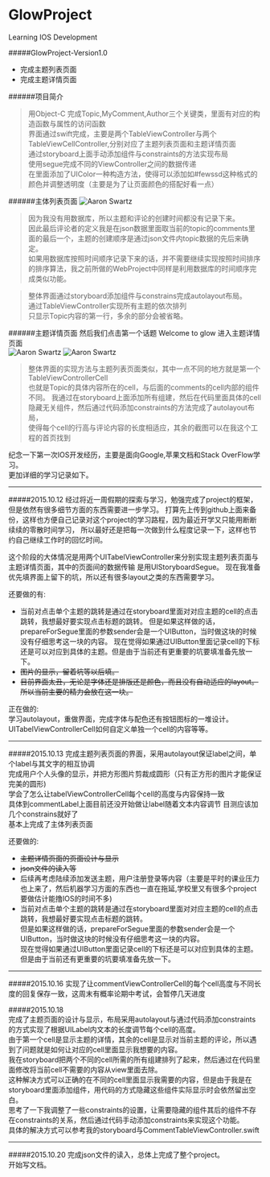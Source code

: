 # GlowProject
Learning IOS Development

#####GlowProject-Version1.0
* 完成主题列表页面
* 完成主题详情页面

######项目简介

>用Object-C 完成Topic,MyComment,Author三个关键类，里面有对应的构造函数与属性的访问函数  
>界面通过swift完成，主要是两个TableViewController与两个TableViewCellController,分别对应了主题列表页面和主题详情页面  
>通过storyboard上面手动添加组件与constraints的方法实现布局   
>使用segue完成不同的ViewController之间的数据传递  
>在里面添加了UIColor一种构造方法，使得可以添加如#fewssd这种格式的颜色并调整透明度（主要是为了让页面颜色的搭配好看一点） 

######主体列表页面
![Aaron Swartz](https://github.com/ultra7677/GlowProject/raw/master/TopicPage.jpg?raw=true)

>因为我没有用数据库，所以主题和评论的创建时间都没有记录下来。  
>因此最后评论者的定义我是在json数据里面取当前的topic的comments里面的最后一个，主题的创建顺序是通过json文件内topic数据的先后来确定。  
>如果用数据库按照时间顺序记录下来的话，并不需要继续实现按照时间排序的排序算法，我之前所做的WebProject中同样是利用数据库的时间顺序完成类似功能。  
  
>整体界面通过storyboard添加组件与constrains完成autolayout布局。  
>通过TableViewController实现所有主题的依次排列  
>只显示Topic内容的第一行，多余的部分会被省略。  

######主题详情页面
然后我们点击第一个话题  Welcome to glow  进入主题详情页面  
![Aaron Swartz](https://github.com/ultra7677/GlowProject/raw/master/DetailPage1.1.jpg)
![Aaron Swartz](https://github.com/ultra7677/GlowProject/raw/master/DetailPage1.2.jpg)

>整体界面的实现方法与主题列表页面类似，其中一点不同的地方就是第一个TableViewControllerCell  
>也就是Topic的具体内容所在的cell，与后面的comments的cell内部的组件不同。 
>我通过在storyboard上面添加所有组建，然后在代码里面具体的cell隐藏无关组件，然后通过代码添加constraints的方法完成了autolayout布局，  
>使得每个cell的行高与评论内容的长度相适应，其余的截图可以在我这个工程的首页找到  

纪念一下第一次IOS开发经历，主要是面向Google,苹果文档和Stack OverFlow学习。  
更加详细的学习记录如下。  
***
#####2015.10.12
经过将近一周假期的探索与学习，勉强完成了project的框架，但是依然有很多细节方面的东西需要进一步学习。
打算先上传到github上面来备份，这样也方便自己记录对这个project的学习路程，因为最近开学又只能用断断续续的零散时间学习，
所以最好还是把每一次做到什么程度记录一下，这样也节约自己继续工作时的回忆时间。

这个阶段的大体情况是用两个UITabelViewController来分别实现主题列表页面与主题详情页面，其中的页面间的数据传输
是用UIStoryboardSegue。
现在我准备优先填界面上留下的坑，所以还有很多layout之类的东西需要学习。

还要做的有:  
* 当前对点击单个主题的跳转是通过在storyboard里面对对应主题的cell的点击跳转，我想最好要实现点击标题的跳转。
但是如果这样做的话，prepareForSegue里面的参数sender会是一个UIButton，当时做这块的时候没有仔细思考这一块的内容。
现在觉得如果通过UIButton里面记录cell的下标还是可以对应到具体的主题。但是由于当前还有更重要的坑要填准备先放一下。  
* ~~图片的显示，留着坑等以后填。~~  
* ~~目前界面太丑，无论是字体还是排版还是颜色，而且没有自动适应的layout。所以当前主要的精力会放在这一块。~~

正在做的:  
学习autolayout，重做界面，完成字体与配色还有按钮图标的一堆设计。  
UITabelViewControllerCell如何自定义单独一个cell的内容等等。  

***
#####2015.10.13
完成主题列表页面的界面，采用autolayout保证label之间，单个label与其文字的相互协调  
完成用户个人头像的显示，并把方形图片剪裁成圆形（只有正方形的图片才能保证完美的圆形)  
学会了怎么让tabelViewControllerCell每个cell的高度与内容保持一致  
具体到commentLabel上面目前还没开始做让label随着文本内容调节 目测应该加几个constrains就好了  
基本上完成了主体列表页面  
  
还要做的:  
* ~~主题详情页面的页面设计与显示~~  
* ~~json文件的读入等~~  
* 后续再考虑陆续添加发送主题，用户注册登录等内容（主要是平时的课业压力也上来了，然后机器学习方面的东西也一直在拖延,学校里又有很多个project要做估计能撸IOS的时间不多)     
* 当前对点击单个主题的跳转是通过在storyboard里面对对应主题的cell的点击跳转，我想最好要实现点击标题的跳转。  
但是如果这样做的话，prepareForSegue里面的参数sender会是一个UIButton，当时做这块的时候没有仔细思考这一块的内容。  
现在觉得如果通过UIButton里面记录cell的下标还是可以对应到具体的主题。但是由于当前还有更重要的坑要填准备先放一下。   

***
#####2015.10.16
实现了让commentViewControllerCell的每个cell高度与不同长度的回复保存一致，这周末有概率论期中考试，会暂停几天进度  


#####2015.10.18  
完成了主题页面的设计与显示，布局采用autolayout与通过代码添加constraints的方式实现了根据UILabel内文本的长度调节每个cell的高度。  
由于第一个cell是显示主题的详情，其余的cell是显示对当前主题的评论，所以遇到了问题就是如何让对应的cell里面显示我想要的内容。  
我在storyboard把两个不同的cell所需的所有组建排列了起来，然后通过在代码里面修改将当前cell不需要的内容从view里面去除。  
这种解决方式可以正确的在不同的cell里面显示我需要的内容，但是由于我是在storyboard里面添加组件，用代码的方式隐藏这些组件实际显示时会依然留出空白。  
思考了一下我调整了一些constraints的设置，让需要隐藏的组件其后的组件不存在constraints的关系，然后通过代码手动添加constraints来实现这个功能。  
具体的解决方式可以参考我的storyboard与CommentTableViewController.swift

***
#####2015.10.20
完成json文件的读入，总体上完成了整个project。  
开始写文档。  




